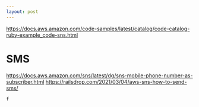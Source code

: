 ```yaml
---
layout: post
---
```


https://docs.aws.amazon.com/code-samples/latest/catalog/code-catalog-ruby-example_code-sns.html

# SMS

https://docs.aws.amazon.com/sns/latest/dg/sns-mobile-phone-number-as-subscriber.html
https://railsdrop.com/2021/03/04/aws-sns-how-to-send-sms/

```
f
```

